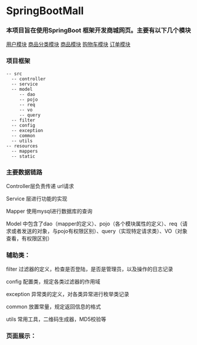 # SpringBootMall

### 本项目旨在使用SpringBoot 框架开发商城网页。主要有以下几个模块

[用户模块]()
[商品分类模块]()
[商品模块]()
[购物车模块]()
[订单模块]()

### 项目框架 

```
-- src 
  -- controller 
  -- service 
  -- model 
     -- dao 
     -- pojo 
     -- req 
     -- vo 
     -- query 
  -- filter 
  -- config 
  -- exception 
  -- common 
  -- utils 
-- resources 
  -- mappers 
  -- static 
```

### 主要数据链路

Controller层负责传递 url请求

Service 层进行功能的实现

Mapper 使用mysql进行数据库的查询 

Model 中包含了dao（mapper的定义）、pojo（各个模块属性的定义）、req（请求或者发送的对象，与pojo有权限区别）、query（实现特定请求类）、VO（对象查看，有权限区别）


### 辅助类：

filter 过滤器的定义，检查是否登陆，是否是管理员，以及操作的日志记录

config 配置类，规定各类过滤器的作用域

exception 异常类的定义，对各类异常进行枚举类记录

common 放置常量，规定返回信息的格式

utils 常用工具，二维码生成器，MD5校验等


### 页面展示：

